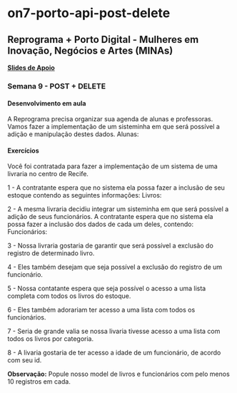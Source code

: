 # on7-porto-api-post-delete

## Reprograma + Porto Digital - Mulheres em Inovação, Negócios e Artes (MINAs)

[**Slides de Apoio**](https://docs.google.com/presentation/d/1sd7aWfxiUkbiohpoSZUMZdeKrhSQ3cIBBixq4fWEujI/edit?usp=sharing)

### Semana 9 - POST + DELETE
#### Desenvolvimento em aula
A Reprograma precisa organizar sua agenda de alunas e professoras. Vamos fazer a implementação de um sisteminha em que será possível a adição e manipulação destes dados. 
Alunas: 

#### Exercícios
Você foi contratada para fazer a implementação de um sistema de uma livraria no centro de Recife. 

1 - A contratante espera que no sistema ela possa fazer a inclusão de seu estoque contendo as seguintes informações: 
Livros:

2 - A mesma livraria decidiu integrar um sisteminha em que será possível a adição de seus funcionários. A contratante espera que no sistema ela possa fazer a inclusão dos dados de cada um deles, contendo:
Funcionários:

3 - Nossa livraria gostaria de garantir que será possível a exclusão do registro de determinado livro.

4 - Eles também desejam que seja possível a exclusão do registro de um funcionário. 

5 - Nossa contatante espera que seja possível o acesso a uma lista completa com todos os livros do estoque.

6 - Eles também adorariam ter acesso a uma lista com todos os funcionários.

7 - Seria de grande valia se nossa livaria tivesse acesso a uma lista com todos os livros por categoria. 

8 - A livaria gostaria de ter acesso a idade de um funcionário, de acordo com seu id. 

**Observação:** Popule nosso model de livros e funcionários com pelo menos 10 registros em cada.

